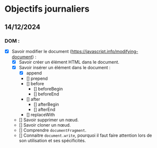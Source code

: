 # Objectifs journaliers

## 14/12/2024

### DOM :

- [x] Savoir modifier le document (https://javascript.info/modifying-document) :
  - [x] Savoir créer un élément HTML dans le document.
  - [x] Savoir insérer un élément dans le document :
    - [x] append
    - [] prepend
    - [] before
      - [] beforeBegin
      - [] beforeEnd
    - [] after
      - [] afterBegin
      - [] afterEnd
    - [] replaceWith
  - [] Savoir supprimer un nœud.
  - [] Savoir cloner un nœud.
  - [] Comprendre `documentFragment`.
  - [] Connaitre `document.write`, pourquoi il faut faire attention lors de son utilisation et ses spécificités.
